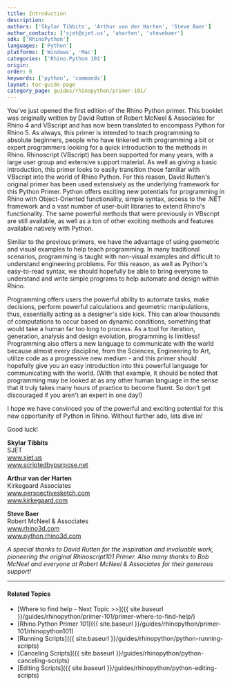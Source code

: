 ```yaml
---
title: Introduction
description:
authors: ['Skylar Tibbits', 'Arthur van der Harten', 'Steve Baer']
author_contacts: ['sjet@sjet.us', 'aharten', 'stevebaer']
sdk: ['RhinoPython']
languages: ['Python']
platforms: ['Windows', 'Mac']
categories: ['Rhino.Python 101']
origin:
order: 0
keywords: ['python', 'commands']
layout: toc-guide-page
category_page: guides/rhinopython/primer-101/
---
```


You’ve just opened the first edition of the Rhino Python primer. This booklet was originally written by David Rutten of Robert McNeel & Associates for Rhino 4 and VBscript and has now been translated to encompass Python for Rhino 5.  As always, this primer is intended to teach programming to absolute beginners, people who have tinkered with programming a bit or expert programmers looking for a quick introduction to the methods in Rhino.  Rhinoscript (VBscript) has been supported for many years, with a large user group and extensive support material. As well as giving a basic introduction, this primer looks to easily transition those familiar with VBscript into the world of Rhino Python.  For this reason, David Rutten's original primer has been used extensively as the underlying framework for this Python Primer.  Python offers exciting new potentials for programming in Rhino with Object-Oriented functionality, simple syntax, access to the .NET framework and a vast number of user-built libraries to extend Rhino's functionality.  The same powerful methods that were previously in VBscript are still available, as well as a ton of other exciting methods and features available natively with Python.  

Similar to the previous primers, we have the advantage of using geometric and visual examples to help teach programming.  In many traditional scenarios, programming is taught with non-visual examples and difficult to understand engineering problems.  For this reason, as well as Python's easy-to-read syntax, we should hopefully be able to bring everyone to understand and write simple programs to help automate and design within Rhino.

Programming offers users the powerful ability to automate tasks, make decisions, perform powerful calculations and geometric manipulations, thus, essentially acting as a designer's side kick.  This can allow thousands of computations to occur based on dynamic conditions, something that would take a human far too long to process.  As a tool for iteration, generation, analysis and design evolution, programming is limitless! Programming also offers a new language to communicate with the world because almost every discipline, from the Sciences, Engineering to Art, utilize code as a progressive new medium - and this primer should hopefully give you an easy introduction into this powerful language for communicating with the world.  (With that example, it should be noted that programming may be looked at as any other human language in the sense that it truly takes many hours of practice to become fluent.  So don't get discouraged if you aren't an expert in one day!)

I hope we have convinced you of the powerful and exciting potential for this new opportunity of Python in Rhino.  Without further ado, lets dive in!

Good luck!

**Skylar Tibbits**  
SJET  
www.sjet.us    
www.scriptedbypurpose.net  

**Arthur van der Harten**  
Kirkegaard Associates  
www.perspectivesketch.com  
www.kirkegaard.com  

**Steve Baer**  
Robert McNeel & Associates  
www.rhino3d.com  
www.python.rhino3d.com  

*A special thanks to David Rutten for the inspiration and invaluable work, pioneering the original Rhinoscript101 Primer. Also many thanks to Bob McNeel and everyone at Robert McNeel & Associates for their generous support!*

---

#### Related Topics

- [Where to find help - Next Topic >>]({{ site.baseurl }}/guides/rhinopython/primer-101/primer-where-to-find-help/)
- [Rhino.Python Primer 101]({{ site.baseurl }}/guides/rhinopython/primer-101/rhinopython101)
- [Running Scripts]({{ site.baseurl }}/guides/rhinopython/python-running-scripts)
- [Canceling Scripts]({{ site.baseurl }}/guides/rhinopython/python-canceling-scripts)
- [Editing Scripts]({{ site.baseurl }}/guides/rhinopython/python-editing-scripts)

